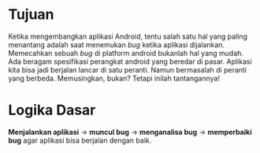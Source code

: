 # Tujuan
Ketika mengembangkan aplikasi Android, tentu salah satu hal yang paling menantang adalah saat menemukan _bug_ ketika aplikasi dijalankan. Memecahkan sebuah _bug_ di platform android bukanlah hal yang mudah. Ada beragam spesifikasi perangkat android yang beredar di pasar. Aplikasi kita bisa jadi berjalan lancar di satu peranti. Namun bermasalah di peranti yang berbeda. Memusingkan, bukan? Tetapi inilah tantangannya!

# Logika Dasar
__Menjalankan aplikasi__ -> __muncul bug__ -> __menganalisa bug__ -> __memperbaiki bug__ agar aplikasi bisa berjalan dengan baik.
